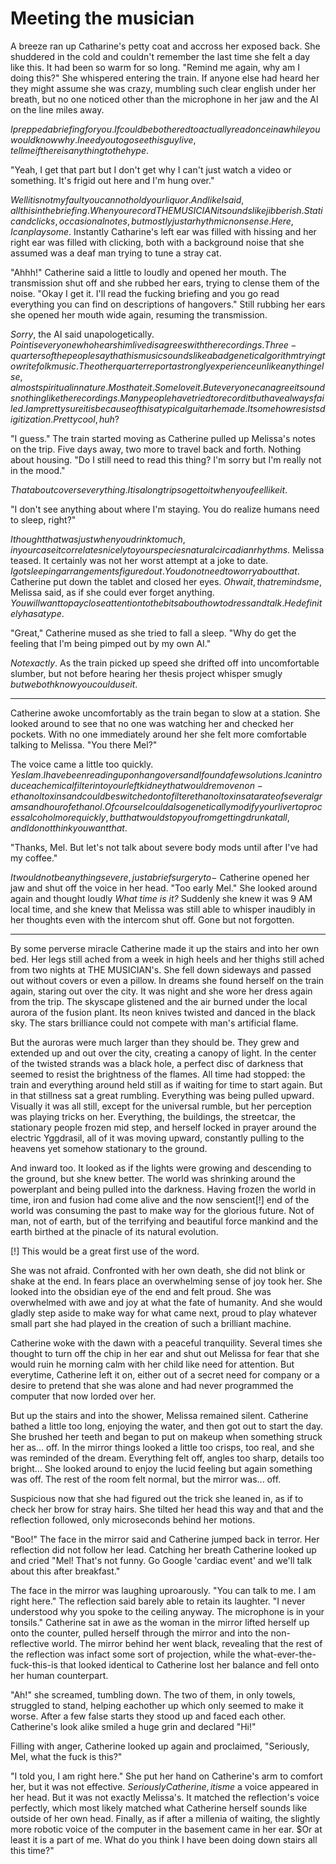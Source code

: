 Meeting the musician
========

  A breeze ran up Catharine's petty coat and accross her exposed back. She shuddered in the cold and couldn't remember the last time she felt a day like this. It had been so warm for so long. "Remind me again, why am I doing this?" She whispered entering the train. If anyone else had heard her they might assume she was crazy, mumbling such clear english under her breath, but no one noticed other than the microphone in her jaw and the AI on the line miles away.

  $I prepped a briefing for you. If could be bothered to actually read once in a while you would know why. I need you to go see this guy live, tell me if there is anything to the hype.$

  "Yeah, I get that part but I don't get why I can't just watch a video or something. It's frigid out here and I'm hung over."

  $Well it is not my fault you cannot hold your liquor. And like I said, all this in the briefing. When you record THE MUSICIAN it sounds like jibberish. Static and clicks, occasional notes, but mostly just a rhythmic nonsense. Here, I can play some.$ Instantly Catharine\'s left ear was filled with hissing and her right ear was filled with clicking, both with a background noise that she assumed was a deaf man trying to tune a stray cat.

  "Ahhh!" Catherine said a little to loudly and opened her mouth. The transmission shut off and she rubbed her ears, trying to clense them of the noise. "Okay I get it. I'll read the fucking briefing and you go read everything you can find on descriptions of hangovers." Still rubbing her ears she opened her mouth wide again, resuming the transmission.

  $Sorry,$ the AI said unapologetically. $Point is everyone who hears him live disagrees with the recordings. Three-quarters of the people say that his music sounds like a bad genetic algorithm trying to write folk music. The other quarter report a strongly experience unlike anything else, almost spiritual in nature. Most hate it. Some love it. But everyone can agree it sounds nothing like the recordings. Many people have tried to record it but have always failed. I am pretty sure it is because of this atypical guitar he made. It somehow resists digitization. Pretty cool, huh?$

  "I guess." The train started moving as Catherine pulled up Melissa\'s notes on the trip. Five days away, two more to travel back and forth. Nothing about housing. "Do I still need to read this thing? I'm sorry but I'm really not in the mood."

  $That about covers everything. It is a long trip so get to it when you feel like it.$

  "I don't see anything about where I'm staying. You do realize humans need to sleep, right?"

  $I thought that was just when you drink to much, in your case it correlates nicely to your species natural circadian rhythms.$ Melissa teased. It certainly was not her worst attempt at a joke to date. $I got sleeping arrangements figured out. You do not need to worry about that.$ Catherine put down the tablet and closed her eyes. $Oh wait, that reminds me,$ Melissa said, as if she could ever forget anything. $You will want to pay close attention to the bits about how to dress and talk. He definitely has a type.$

  "Great," Catherine mused as she tried to fall a sleep. "Why do get the feeling that I'm being pimped out by my own AI."

  $Not exactly.$ As the train picked up speed she drifted off into uncomfortable slumber, but not before hearing her thesis project whisper smugly $but we both know you could use it.$

---------

  Catherine awoke uncomfortably as the train began to slow at a station. She looked around to see that no one was watching her and checked her pockets. With no one immediately around her she felt more comfortable talking to Melissa. "You there Mel?"

  The voice came a little too quickly. $Yes I am. I have been reading up on hangovers and I found a few solutions. I can introduce a chemical filter into your left kidney that would remove non-ethanol toxins and could be switched on to filter ethanol toxins at a rate of several grams and hour of ethanol. Of course I could also genetically modify your liver to process alcohol more quickly, but that would stop you from getting drunk at all, and I do not think you want that.$

  "Thanks, Mel. But let's not talk about severe body mods until after I've had my coffee." 

  $It would not be anything severe, just a brief surgery to-$ Catherine opened her jaw and shut off the voice in her head. "Too early Mel." She looked around again and thought loudly *What time is it?* Suddenly she knew it was 9 AM local time, and she knew that Melissa was still able to whisper inaudibly in her thoughts even with the intercom shut off. Gone but not forgotten.

--------

<!-- returning home -->

  By some perverse miracle Catherine made it up the stairs and into her own bed. Her legs still ached from a week in high heels and her thighs still ached from two nights at THE MUSICIAN\'s. She fell down sideways and passed out without covers or even a pillow. In dreams she found herself on the train again, staring out over the city. It was night and she wore her dress again from the trip. The skyscape glistened and the air burned under the local aurora of the fusion plant. Its neon knives twisted and danced in the black sky. The stars brilliance could not compete with man's artificial flame. 

  But the auroras were much larger than they should be. They grew and extended up and out over the city, creating a canopy of light. In the center of the twisted strands was a black hole, a perfect disc of darkness that seemed to resist the brightness of the flames. All time had stopped: the train and everything around held still as if waiting for time to start again. But in that stillness sat a great rumbling. Everything was being pulled upward. Visually it was all still, except for the universal rumble, but her perception was playing tricks on her. Everything, the buildings, the streetcar, the stationary people frozen mid step, and herself locked in prayer around the electric Yggdrasil, all of it was moving upward, constantly pulling to the heavens yet somehow stationary to the ground.

  And inward too. It looked as if the lights were growing and descending to the ground, but she knew better. The world was shrinking around the powerplant and being pulled into the darkness. Having frozen the world in time, iron and fusion had come alive and the now senscient[!] end of the world was consuming the past to make way for the glorious future. Not of man, not of earth, but of the terrifying and beautiful force mankind and the earth birthed at the pinacle of its natural evolution.

[!] This would be a great first use of the word. 

  She was not afraid. Confronted with her own death, she did not blink or shake at the end. In fears place an overwhelming sense of joy took her. She looked into the obsidian eye of the end and felt proud. She was overwhelmed with awe and joy at what the fate of humanity. And she would gladly step aside to make way for what came next, proud to play whatever small part she had played in the creation of such a brilliant machine.

<!-- (maybe use this?) As the darkness overcame her and the world around her shrank to a point, Catherine felt the universe split open. Time begat space, creating not one, not double but thrice dimensions. x, y, and z became a, b, and c. Length, width, and height begat yu, vee, and woo. Here, there, and and there again gave way to tic, tak and toe -->

  Catherine woke with the dawn with a peaceful tranquility. Several times she thought to turn off the chip in her ear and shut out Melissa for fear that she would ruin he morning calm with her child like need for attention. But everytime, Catherine left it on, either out of a secret need for company or a desire to pretend that she was alone and had never programmed the computer that now lorded over her.

  But up the stairs and into the shower, Melissa remained silent. Catherine bathed a little too long, enjoying the water, and then got out to start the day. She brushed her teeth and began to put on makeup when something struck her as... off. In the mirror things looked a little too crisps, too real, and she was reminded of the dream. Everything felt off, angles too sharp, details too bright... She looked around to enjoy the lucid feeling but again something was off. The rest of the room felt normal, but the mirror was... off.

  Suspicious now that she had figured out the trick she leaned in, as if to check her brow for stray hairs. She tilted her head this way and that and the reflection followed, only microseconds behind her motions. 

  "Boo!" The face in the mirror said and Catherine jumped back in terror. Her reflection did not follow her lead. Catching her breath Catherine looked up and cried "Mel! That's not funny. Go Google 'cardiac event' and we'll talk about this after breakfast." 

  The face in the mirror was laughing uproarously. "You can talk to me. I am right here." The reflection said barely able to retain its laughter. "I never understood why you spoke to the ceiling anyway. The microphone is in your tonsils." Catherine sat in awe as the woman in the mirror lifted herself up onto the counter, pulled herself through the mirror and into the non-reflective world. The mirror behind her went black, revealing that the rest of the reflection was infact some sort of projection, while the what-ever-the-fuck-this-is that looked identical to Catherine lost her balance and fell onto her human counterpart. 

  "Ah!" she screamed, tumbling down. The two of them, in only towels, struggled to stand, helping eachother up which only seemed to make it worse. After a few false starts they stood up and faced each other. Catherine's look alike smiled a huge grin and declared "Hi!"

  Filling with anger, Catherine looked up again and proclaimed, "Seriously, Mel, what the fuck is this?"

  "I told you, I am right here." She put her hand on Catherine's arm to comfort her, but it was not effective. $Seriously Catherine, it is me$ a voice appeared in her head. But it was not exactly Melissa's. It matched the reflection's voice perfectly, which most likely matched what Catherine herself sounds like outside of her own head. Finally, as if after a millenia of waiting, the slightly more robotic voice of the computer in the basement came in her ear. $Or at least it is a part of me. What do you think I have been doing down stairs all this time?"
